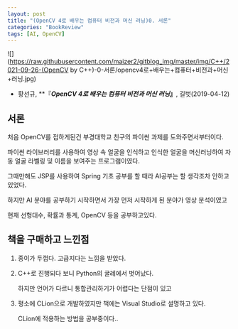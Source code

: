 ```yaml
---
layout: post
title: "(OpenCV 4로 배우는 컴퓨터 비전과 머신 러닝)0. 서론"
categories: "BookReview"
tags: [AI, OpenCV]
---
```


![](https://raw.githubusercontent.com/maizer2/gitblog_img/master/img/C++/2021-09-26-(OpenCV by C++)-0-서론/opencv4로+배우는+컴퓨터+비전과+머신+러닝.jpg)

* 황선규, **『***OpenCV 4로 배우는 컴퓨터 비전과 머신 러닝*』**, 길벗(2019-04-12)

  

## 서론

처음 OpenCV를 접하게된건 부경대학교 친구의 파이썬 과제를 도와주면서부터이다.

파이썬 라이브러리를 사용하여 영상 속 얼굴을 인식하고 인식한 얼굴을 머신러닝하여 자동 얼굴 라벨링 및 이름을 보여주는 프로그램이였다.

그때만해도 JSP를 사용하여 Spring 기초 공부를 할 때라 AI공부는 할 생각조차 안하고있었다.

하지만 AI 분야를 공부하기 시작하면서 가장 먼저 시작하게 된 분야가 영상 분석이였고

현재 선형대수, 확률과 통계, OpenCV 등을 공부하고있다.



## 책을 구매하고 느낀점

1. 종이가 두껍다. 고급지다는 느낌을 받았다.

2. C++로 진행되다 보니 Python의 굴레에서 벗어났다.

   하지만 언어가 다르니 통합관리하기가 어렵다는 단점이 있고

3. 평소에 CLion으로 개발하였지만 책에는 Visual Studio로 설명하고 있다.

   CLion에 적용하는 방법을 공부중이다..

